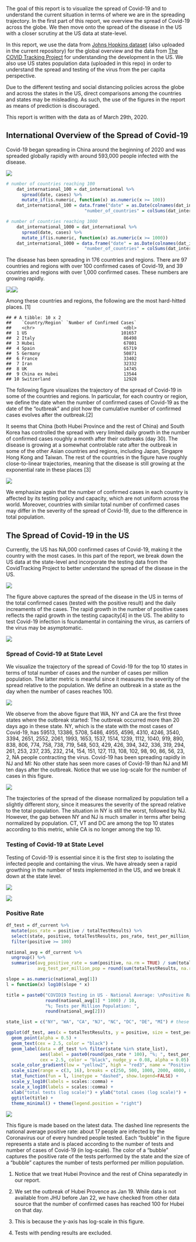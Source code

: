 The goal of this report is to visualize the spread of Covid-19 and to
understand the current situation in terms of where we are in the
spreading trajectory. In the first part of this report, we overview the
spread of Covid-19 across the globe. We then move onto the spread of the
disease in the US with a closer scrutiny at the US data at state-level.

In this report, we use the data from [Johns Hopkins
dataset](https://github.com/CSSEGISandData/COVID-19/tree/master/csse_covid_19_data/csse_covid_19_time_series)
(also uploaded in the current repository) for the global overview and
the data from [The COVID Tracking Project](https://covidtracking.com)
for understanding the development in the US. We also use US states
population data (uploaded in this repo) in order to understand the
spread and testing of the virus from the per capita perspective.

Due to the different testing and social distancing policies across the
globe and across the states in the US, direct comparisons among the
countries and states may be misleading. As such, the use of the figures
in the report as means of prediction is discouraged.

This report is written with the data as of March 29th, 2020.

## International Overview of the Spread of Covid-19

Covid-19 began spreading in China around the beginning of 2020 and was
spreaded globally rapidly with around 593,000 people infected with the
disease.

![](Visualizing-Covid-19-Data_files/figure-gfm/unnamed-chunk-2-1.png)<!-- -->

``` r
# number of countries reaching 100
    dat_international_100 = dat_international %>% 
      spread(date, cases) %>%
      mutate_if(is.numeric, function(x) as.numeric(x >= 100))
    dat_international_100 = data.frame("date" = as.Date(colnames(dat_international_100)[-1]), 
                              "number_of_countries" = colSums(dat_international_100[,-1]))

# number of countries reaching 1000
    dat_international_1000 = dat_international %>% 
      spread(date, cases) %>%
      mutate_if(is.numeric, function(x) as.numeric(x >= 1000))
    dat_international_1000 = data.frame("date" = as.Date(colnames(dat_international_1000)[-1]), 
                              "number_of_countries" = colSums(dat_international_1000[,-1]))
```

The disease has been spreading in 176 countries and regions. There are
97 countries and regions with over 100 confirmed cases of Covid-19, and
39 countries and regions with over 1,000 confirmed cases. These numbers
are growing
rapidly.

![](Visualizing-Covid-19-Data_files/figure-gfm/unnamed-chunk-4-1.png)<!-- -->![](Visualizing-Covid-19-Data_files/figure-gfm/unnamed-chunk-4-2.png)<!-- -->

Among these countries and regions, the following are the most
hard-hitted places. \[1\]

    ## # A tibble: 10 x 2
    ##    `Country/Region` `Number of Confirmed Cases`
    ##    <chr>                                  <dbl>
    ##  1 US                                    101657
    ##  2 Italy                                  86498
    ##  3 Hubei                                  67801
    ##  4 Spain                                  65719
    ##  5 Germany                                50871
    ##  6 France                                 33402
    ##  7 Iran                                   32332
    ##  8 UK                                     14745
    ##  9 China ex Hubei                         13544
    ## 10 Switzerland                            12928

The following figure visualizes the trajectory of the spread of Covid-19
in some of the countries and regions. In particular, for each country or
region, we define the date when the number of confirmed cases of
Covid-19 as the date of the “outbreak” and plot how the cumulative
number of confirmed cases evolves after the outbreak.\[2\]

It seems that China (both Hubei Province and the rest of China) and
South Korea has controlled the spread with very limited daily growth in
the number of confirmed cases roughly a month after their outbreaks (day
30). The disease is growing at a somewhat controlable rate after the
outbreak in some of the other Asian countries and regions, including
Japan, Singapre Hong Kong and Taiwan. The rest of the countries in the
figure have roughly close-to-linear trajectories, meaning that the
disease is still growing at the exponential rate in these places
\[3\]

![](Visualizing-Covid-19-Data_files/figure-gfm/unnamed-chunk-6-1.png)<!-- -->

We emphasize again that the number of confirmed cases in each country is
affected by its testing policy and capacity, which are not uniform
across the world. Moreover, countries with similar total number of
confirmed cases may differ in the severity of the spread of Covid-19,
due to the difference in total population.

## The Spread of Covid-19 in the US

Currently, the US has NA,000 confirmed cases of Covid-19, making it the
country with the most cases. In this part of the report, we break down
the US data at the state-level and incorporate the testing data from the
CovidTracking Project to better understand the spread of the disease in
the
US.

![](Visualizing-Covid-19-Data_files/figure-gfm/unnamed-chunk-9-1.png)<!-- -->

The figure above captures the spread of the disease in the US in terms
of the total confirmed cases (tested with the positive result) and the
daily increaments of the cases. The rapid growth in the number of
positive cases reflects the rapid growth in the testing capacity\[4\] in
the US. The ability to test Covid-19 infection is foundamental in
containing the virus, as carriers of the virus may be
asymptomatic.

![](Visualizing-Covid-19-Data_files/figure-gfm/unnamed-chunk-10-1.png)<!-- -->

### Spread of Covid-19 at State Level

We visualize the trajectory of the spread of Covid-19 for the top 10
states in terms of total number of cases and the number of cases per
million population. The latter metric is meanful since it measures the
severity of the spread relative to the population. We define an outbreak
in a state as the day when the number of cases reaches
100.

![](Visualizing-Covid-19-Data_files/figure-gfm/unnamed-chunk-12-1.png)<!-- -->

We observe from the above figure that WA, NY and CA are the first three
states where the outbreak started: The outbreak occurred more than 20
days ago in these state. NY, which is the state with the most cases of
Covid-19, has 59513, 13386, 5708, 5486, 4955, 4596, 4310, 4246, 3540,
3394, 2651, 2552, 2061, 1993, 1653, 1537, 1514, 1239, 1112, 1040, 919,
890, 838, 806, 774, 758, 738, 719, 548, 503, 429, 426, 394, 342, 336,
319, 294, 261, 253, 237, 235, 232, 214, 154, 151, 127, 113, 108, 102,
98, 90, 86, 56, 23, 2, NA people contracting the virus. Covid-19 has
been spreading rapidly in NJ and MI: No other state has seen more cases
of Covid-19 than NJ and MI ten days after the outbreak. Notice that we
use log-scale for the number of cases in this
figure.

![](Visualizing-Covid-19-Data_files/figure-gfm/unnamed-chunk-13-1.png)<!-- -->

The trajectories of the spread of the disease normalized by population
tell a slightly different story, since it measures the severity of the
spread relative to the total population. The situation in NY is still
the worst, followed by NJ. However, the gap between NY and NJ is much
smaller in terms after being normalized by population. CT, VT and DC are
among the top 10 states according to this metric, while CA is no longer
among the top 10.

### Testing of Covid-19 at State Level

Testing of Covid-19 is essential since it is the first step to isolating
the infected people and containing the virus. We have already seen a
rapid growthing in the number of tests implemented in the US, and we
break it down at the state
level.

![](Visualizing-Covid-19-Data_files/figure-gfm/unnamed-chunk-14-1.png)<!-- -->

![](Visualizing-Covid-19-Data_files/figure-gfm/unnamed-chunk-15-1.png)<!-- -->

### Positive Rate

``` r
df_test = df_current %>%
  mutate(pos_rate = positive / totalTestResults) %>%
  select(state, positive, totalTestResults, pos_rate, test_per_million_pop) %>%
  filter(positive >= 100)

national_avg = df_current %>% 
  ungroup() %>%
  summarise(avg_positive_rate = sum(positive, na.rm = TRUE) / sum(totalTestResults, na.rm = TRUE),
            avg_test_per_million_pop = round(sum(totalTestResults, na.rm = TRUE) / sum(population, na.rm = TRUE) * 1000000))

slope = as.numeric(national_avg[1])
l = function(x) log10(slope * x)

title = paste0("COVID19 Testing in US - National Average: \nPositive Rate: ", 
               round(national_avg[1] * 1000) / 10, 
               "%; Tests per Million Population: ", 
               round(national_avg[2]))

state_list = c("NY", "WA", "CA", "NJ", "NC", "DC", "DE", "MI") # these are the states with labels

ggplot(df_test, aes(x = totalTestResults, y = positive, size = test_per_million_pop, color = pos_rate, label = state)) +
  geom_point(alpha = 0.5) +
  geom_text(cex = 2.5, color = "black") +
  geom_label(data = df_test %>% filter(state %in% state_list), 
             aes(label = paste0(round(pos_rate * 100), "%; ", test_per_million_pop)),
             cex = 2.5, color = "black", nudge_y = 0.08, alpha = 0.05) +
  scale_color_gradient(low = "yellow2", high = "red3", name = "Positive Rate") +
  scale_size(range = c(3, 16), breaks = c(250, 500, 1000, 2000, 4000, 8000), name = "Test Per Million Pop") +
  stat_function(fun = l, linetype = "dashed", show.legend=FALSE) +
  scale_y_log10(labels = scales::comma) +
  scale_x_log10(labels = scales::comma) +
  xlab("total tests (log scale)") + ylab("total cases (log scale)") +
  ggtitle(title) +
  theme_minimal() + theme(legend.position = "right")
```

![](Visualizing-Covid-19-Data_files/figure-gfm/unnamed-chunk-16-1.png)<!-- -->

This figure is made based on the latest data. The dashed line represents
the national average positive rate: about 17 people are infected by the
Coronavirus our of every hundred people tested. Each “bubble” in the
figure represents a state and is placed according to the number of tests
and number of cases of Covid-19 (in log-scale). The color of a “bubble”
captures the positive rate of the tests performed by the state and the
size of a “bubble” captures the number of tests performed per million
population.

1.  Notice that we treat Hubei Province and the rest of China
    separatedly in our report.

2.  We set the outbreak of Hubei Provence as Jan 19. While data is not
    available from JHU before Jan 22, we have checked from other data
    source that the number of confirmed cases has reached 100 for Hubei
    on that day.

3.  This is because the y-axis has log-scale in this figure.

4.  Tests with pending results are excluded.
